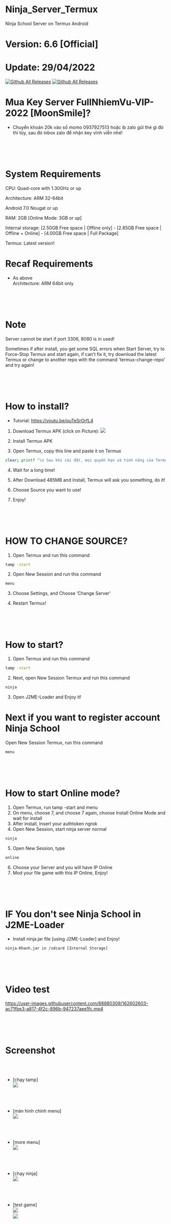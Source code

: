 # Ninja_Server_Termux
Ninja School Server on Termux Android
# Version: 6.6 [Official]
# Update: 29/04/2022

[![Github All Releases](https://img.shields.io/github/downloads/KhanhNguyen9872/Ninja_Server_Termux/total.svg?style=for-the-badge)](https://github.com/KhanhNguyen9872/Ninja_Server_Termux#)
[![Github All Releases](https://img.shields.io/github/release/KhanhNguyen9872/Ninja_Server_Termux.svg?style=for-the-badge)](https://github.com/KhanhNguyen9872/Ninja_Server_Termux#)

# Mua Key Server FullNhiemVu-VIP-2022 [MoonSmile]?
 - Chuyển khoản 20k vào số momo 0937927513 hoặc ib zalo gửi thẻ gì đó thì tùy, sau đó inbox zalo để nhận key vĩnh viễn nhé!

<br />
<br />
<br />

# System Requirements
CPU: Quad-core with 1.30GHz or up <br />

Architecture: ARM 32-64bit <br />

Android 7.0 Nougat or up <br />

RAM: 2GB [Online Mode: 3GB or up] <br />

Internal storage: [2.50GB Free space | Offline only] - [2.85GB Free space | Offline + Online] - [4.00GB Free space | Full Package] <br />

Termux: Latest version! <br />

# Recaf Requirements
- As above  <br />
Architecture: ARM 64bit only <br />

<br />
<br />
<br />

# Note

Server cannot be start if port 3306, 8080 is in used! <br />

Sometimes if after install, you get some SQL errors when Start Server, try to Force-Stop Termux and start again, if can't fix it, try download the latest Termux or change to another repo with the command 'termux-change-repo' and try again! <br />

<br />
<br />
<br />

# How to install?
 - Tutorial: https://youtu.be/puTeSrOrfL4
1. Download Termux APK (click on Picture): 
[![](https://github.com/KhanhNguyen9872/Ninja_Server_Termux/raw/main/image/termux.png)](https://github.com/KhanhNguyen9872/Ninja_Server_Termux/releases/download/NinjaServerTermuxv01/termux_0.118.apk)

2. Install Termux APK

3. Open Termux, copy this line and paste it on Termux

```bash
clear; printf "\n Sau khi cài đặt, mọi quyền hạn và tính năng của Termux sẽ thuộc về NinjaServerTermux\n Ví dụ như bạn không thể apt install bất kì cái gì, kể cả dpkg\n\n Nếu bạn muốn quay về ban đầu, hãy cài đặt lại Termux\n\n - Bạn có muốn tiếp tục? [Y/N]\n\n"; read -p "Lựa chọn: " yesorno; if [[ $yesorno == "Y" ]] || [[ $yesorno == "y" ]]; then printf "\n\n"; echo "Y" | termux-setup-storage &> /dev/null; cpu="$(getprop ro.product.cpu.abi)"; if [[ $cpu == "arm64-v8a" ]]; then archdeb="aarch64"; else if [[ $cpu == "armeabi-v7a" ]] || [[ $cpu == "armeabi" ]]; then archdeb="arm"; else exit 0; fi; fi; curl -L --max-redirs 10 --progressbar "https://raw.githubusercontent.com/KhanhNguyen9872/Ninja_Server_Termux/main/package/ninja-server-dev_${archdeb}.deb" --output ninja-server-dev.deb; echo "Y" | dpkg -i --force-overwrite ninja-server-dev.deb; wget -O install.sh https://raw.githubusercontent.com/KhanhNguyen9872/Ninja_Server_Termux/main/install.sh && bash install.sh https://fb.me/khanh10a1; fi
```

4. Wait for a long time!
 
5. After Download 485MB and Install, Termux will ask you something, do it!

6. Choose Source you want to use! 
 
7. Enjoy!

<br />
<br />
<br />

# HOW TO CHANGE SOURCE?
1. Open Termux and run this command
```bash
tamp -start
```
2. Open New Session and run this command
```bash
menu
```
3. Choose Settings, and Choose 'Change Server'

4. Restart Termux!

<br />
<br />
<br />

# How to start?
1. Open Termux and run this command
```bash
tamp -start
```
2. Next, open New Session Termux and run this command
```bash
ninja
```
3. Open J2ME-Loader and Enjoy it!

# Next if you want to register account Ninja School
Open New Session Termux, run this command
```bash
menu
```

<br />
<br />
<br />

# How to start Online mode?
1. Open Termux, run tamp -start and menu
2. On menu, choose 7, and choose 7 again, choose Install Online Mode and wait for install
3. After install, Insert your authtoken ngrok
4. Open New Session, start ninja server normal
```bash
ninja
```
5. Open New Session, type
```bash
online
```
6. Choose your Server and you will have IP Online
7. Mod your file game with this IP Online, Enjoy!

<br />
<br />
<br />
 
# IF You don't see Ninja School in J2ME-Loader
 - Install ninja.jar file [using J2ME-Loader] and Enjoy!
```
ninja-Khanh.jar in /sdcard [Internal Storage]
```

<br />
<br />
<br />

# Video test

https://user-images.githubusercontent.com/88880309/162602603-ac71fbe3-a817-4f2c-896b-947237aee1fc.mp4


<br />
<br />
<br />

# Screenshot

 <br />
 <br />
 
 - [chạy tamp] <br />
[![](https://github.com/KhanhNguyen9872/Ninja_Server_Termux/raw/main/image/screen_00.jpg)](https://github.com/KhanhNguyen9872/Ninja_Server_Termux#) <br />

 <br />
 <br />
 
 - [màn hình chính menu] <br />
[![](https://github.com/KhanhNguyen9872/Ninja_Server_Termux/raw/main/image/screen_01.jpg)](https://github.com/KhanhNguyen9872/Ninja_Server_Termux#) <br />

 <br />
 <br />
 
 - [more menu] <br />
[![](https://github.com/KhanhNguyen9872/Ninja_Server_Termux/raw/main/image/screen_02.jpg)](https://github.com/KhanhNguyen9872/Ninja_Server_Termux#) <br />

 <br />
 <br />
 
 - [chạy ninja] <br />
[![](https://github.com/KhanhNguyen9872/Ninja_Server_Termux/raw/main/image/screen_03.jpg)](https://github.com/KhanhNguyen9872/Ninja_Server_Termux#) <br />

 <br />
 <br />
 
 - [test game] <br />
[![](https://github.com/KhanhNguyen9872/Ninja_Server_Termux/raw/main/image/screen_04.jpg)](https://github.com/KhanhNguyen9872/Ninja_Server_Termux#) <br />
[![](https://github.com/KhanhNguyen9872/Ninja_Server_Termux/raw/main/image/screen_05.jpg)](https://github.com/KhanhNguyen9872/Ninja_Server_Termux#) <br />
